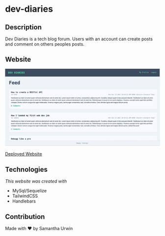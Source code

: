 # dev-diaries

## Description

Dev Diaries is a tech blog forum. Users with an account can create posts and comment on others peoples posts.

## Website

![Screenshot of website](./dev-diaries.jpg)

[Deployed Website](https://cryptic-dusk-52607.herokuapp.com/)

## Technologies 

*This website was created with*
* MySql/Sequelize
* TailwindCSS
* Handlebars

## Contribution

Made with ❤️ by Samantha Urwin
